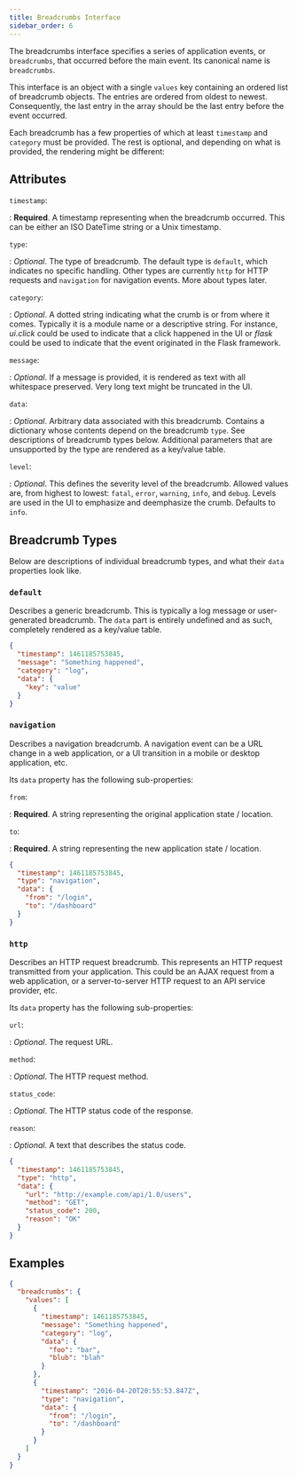 ```yaml
---
title: Breadcrumbs Interface
sidebar_order: 6
---
```


The breadcrumbs interface specifies a series of application events, or
`breadcrumbs`, that occurred before the main event. Its canonical name is
`breadcrumbs`.

This interface is an object with a single `values` key containing an ordered
list of breadcrumb objects. The entries are ordered from oldest to newest.
Consequently, the last entry in the array should be the last entry before the
event occurred.

Each breadcrumb has a few properties of which at least `timestamp` and
`category` must be provided. The rest is optional, and depending on what is
provided, the rendering might be different:

## Attributes

`timestamp`:

: **Required**. A timestamp representing when the breadcrumb occurred. This can
  be either an ISO DateTime string or a Unix timestamp.

`type`:

: _Optional_. The type of breadcrumb. The default type is `default`, which
  indicates no specific handling. Other types are currently `http` for HTTP
  requests and `navigation` for navigation events. More about types later.

`category`:

: _Optional_. A dotted string indicating what the crumb is or from where it
  comes. Typically it is a module name or a descriptive string. For instance,
  _ui.click_ could be used to indicate that a click happened in the UI or
  _flask_ could be used to indicate that the event originated in the Flask
  framework.

`message`:

: _Optional_. If a message is provided, it is rendered as text with all
  whitespace preserved. Very long text might be truncated in the UI.

`data`:

: _Optional_. Arbitrary data associated with this breadcrumb. Contains a
  dictionary whose contents depend on the breadcrumb `type`. See descriptions of
  breadcrumb types below. Additional parameters that are unsupported by the type
  are rendered as a key/value table.

`level`:

: _Optional_. This defines the severity level of the breadcrumb. Allowed values
  are, from highest to lowest: `fatal`, `error`, `warning`, `info`, and `debug`.
  Levels are used in the UI to emphasize and deemphasize the crumb. Defaults to
  `info`.

## Breadcrumb Types

Below are descriptions of individual breadcrumb types, and what their `data`
properties look like.

### `default`

Describes a generic breadcrumb. This is typically a log message or
user-generated breadcrumb. The `data` part is entirely undefined and as such,
completely rendered as a key/value table.

```json
{
  "timestamp": 1461185753845,
  "message": "Something happened",
  "category": "log",
  "data": {
    "key": "value"
  }
}
```

### `navigation`

Describes a navigation breadcrumb. A navigation event can be a URL change in a
web application, or a UI transition in a mobile or desktop application, etc.

Its `data` property has the following sub-properties:

`from`:

: **Required**. A string representing the original application state / location.

`to`:

: **Required**. A string representing the new application state / location.

```json
{
  "timestamp": 1461185753845,
  "type": "navigation",
  "data": {
    "from": "/login",
    "to": "/dashboard"
  }
}
```

### `http`

Describes an HTTP request breadcrumb. This represents an HTTP request
transmitted from your application. This could be an AJAX request from a web
application, or a server-to-server HTTP request to an API service provider, etc.

Its `data` property has the following sub-properties:

`url`:

: _Optional_. The request URL.

`method`:

: _Optional_. The HTTP request method.

`status_code`:

: _Optional_. The HTTP status code of the response.

`reason`:

: _Optional_. A text that describes the status code.

```json
{
  "timestamp": 1461185753845,
  "type": "http",
  "data": {
    "url": "http://example.com/api/1.0/users",
    "method": "GET",
    "status_code": 200,
    "reason": "OK"
  }
}
```

## Examples

```json
{
  "breadcrumbs": {
    "values": [
      {
        "timestamp": 1461185753845,
        "message": "Something happened",
        "category": "log",
        "data": {
          "foo": "bar",
          "blub": "blah"
        }
      },
      {
        "timestamp": "2016-04-20T20:55:53.847Z",
        "type": "navigation",
        "data": {
          "from": "/login",
          "to": "/dashboard"
        }
      }
    ]
  }
}
```

